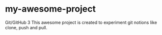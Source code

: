 # my-awesome-project
Git/GitHub 3
This awesome project is created to experiment git notions like clone, push and pull.
